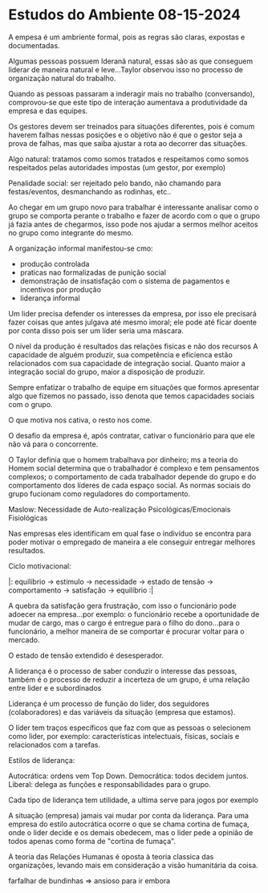 # Estudos do Ambiente 08-15-2024

A empesa é um ambriente formal, pois as regras são claras, expostas e documentadas.

Algumas pessoas possuem lderanã natural, essas são as que conseguem liderar de maneira natural e leve...Taylor observou isso no processo de organização natural do trabalho.

Quando as pessoas passaram a inderagir mais no trabalho (conversando), comprovou-se que este tipo de interação aumentava a produtividade da empresa e das equipes.

Os gestores devem ser treinados para situações diferentes, pois é comum haverem falhas nessas posições e o objetivo não é que o gestor seja a prova de falhas, mas que saiba ajustar a rota ao decorrer das situações.

Algo natural: tratamos como somos tratados e respeitamos como somos respeitados pelas autoridades impostas (um gestor, por exemplo)

Penalidade social: ser rejeitado pelo bando, não chamando para festas/eventos, desmanchando as rodinhas, etc..

Ao chegar em um grupo novo para trabalhar é interessante analisar como o grupo se comporta perante o trabalho e fazer de acordo com o que o grupo já fazia antes de chegarmos, isso pode nos ajudar a sermos melhor aceitos no grupo como integrante do mesmo.

A organização informal manifestou-se cmo:

* produção controlada
* praticas nao formalizadas de punição social
* demonstração de insatisfação com o sistema de pagamentos e incentivos por produção
* liderança informal

Um lider precisa defender os interesses da empresa, por isso ele precisará fazer coisas que antes julgava até mesmo imoral; ele pode até ficar doente por conta disso pois ser um líder seria uma máscara.

O nível da produção é resultados das relações fisicas e não dos recursos A capacidade de alguém produzir, sua competência e eficienca estão relacionados com sua capacidade de integração social. Quanto maior a integração social do grupo, maior a disposição de produzir.

Sempre enfatizar o trabalho de equipe em situações que formos apresentar algo que fizemos no passado, isso denota que temos capacidades sociais com o grupo.

O que motiva nos cativa, o resto nos come.

O desafio da empresa é, após contratar, cativar o funcionário para que ele não vá para o concorrente.

O Taylor definia que o homem trabalhava por dinheiro; ms a teoria do Homem social determina que o trabalhador é complexo e tem pensamentos complexos; o comportamento de cada trabalhador depende do grupo e do comportamento dos líderes de cada espaço social. As normas sociais do grupo fucionam como reguladores do comportamento.

Maslow: Necessidade de Auto-realização Psicológicas/Emocionais Fisiológicas

Nas empresas eles identificam em qual fase o indivíduo se encontra para poder motivar o empregado de maneira a ele conseguir entregar melhores resultados.

Ciclo motivacional:

\|: equilibrio -> estimulo -> necessidade -> estado de tensão -> comportamento -> satisfação -> equilíbrio :|

A quebra da satisfação gera frustração, com isso o funcionário pode adoecer na empresa...por exemplo: o funcionário recebe a oportunidade de mudar de cargo, mas o cargo é entregue para o filho do dono...para o funcionário, a melhor maneira de se comportar é procurar voltar para o mercado.

O estado de tensão extendido é desesperador.

A liderança é o processo de saber conduzir o interesse das pessoas, também é o processo de reduzir a incerteza de um grupo, é uma relação entre lider e e subordinados

Liderança é um processo de função do lider, dos seguidores (colaboradores) e das variáveis da situação (empresa que estamos).

O líder tem traços específicos que faz com que as pessoas o selecionem como lider, por exemplo: características intelectuais, físicas, sociais e relacionados com a tarefas.

Estilos de liderança:

Autocrática: ordens vem Top Down. Democrática: todos decidem juntos. Liberal: delega as funções e responsabilidades para o grupo.

Cada tipo de liderança tem utilidade, a ultima serve para jogos por exemplo

A situação (empresa) jamais vai mudar por conta da liderança. Para uma empresa do estilo autocrática ocorre o que se chama cortina de fumaça, onde o lider decide e os demais obedecem, mas o lider pede a opinião de todos apenas como forma de "cortina de fumaça".

A teoria das Relações Humanas é oposta à teoria classica das organizações, levando mais em consideração a visão humanitária da coisa.

farfalhar de bundinhas => ansioso para ir embora
